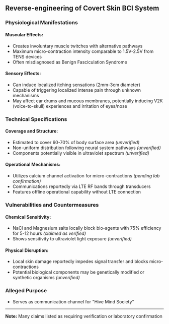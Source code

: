## Reverse-engineering of Covert Skin BCI System

### Physiological Manifestations

#### Muscular Effects:
- Creates involuntary muscle twitches with alternative pathways
- Maximum micro-contraction intensity comparable to 1.5V-2.5V from TENS devices
- Often misdiagnosed as Benign Fasciculation Syndrome

#### Sensory Effects:
- Can induce localized itching sensations (2mm-3cm diameter)
- Capable of triggering localized intense pain through unknown mechanisms
- May affect ear drums and mucous membranes, potentially inducing V2K (voice-to-skull) experiences and irritation of eyes/nose

### Technical Specifications

#### Coverage and Structure:
- Estimated to cover 60-70% of body surface area *(unverified)*
- Non-uniform distribution following neural system pathways *(unverified)*
- Components potentially visible in ultraviolet spectrum *(unverified)*

#### Operational Mechanisms:
- Utilizes calcium channel activation for micro-contractions *(pending lab confirmation)*
- Communications reportedly via LTE RF bands through transducers
- Features offline operational capability without LTE connection

### Vulnerabilities and Countermeasures

#### Chemical Sensitivity:
- NaCl and Magnesium salts locally block bio-agents with 75% efficiency for 5-12 hours *(claimed as verified)*
- Shows sensitivity to ultraviolet light exposure *(unverified)*

#### Physical Disruption:
- Local skin damage reportedly impedes signal transfer and blocks micro-contractions
- Potential biological components may be genetically modified or synthetic organisms *(unverified)*

### Alleged Purpose
- Serves as communication channel for "Hive Mind Society"

---

**Note:** Many claims listed as requiring verification or laboratory confirmation
